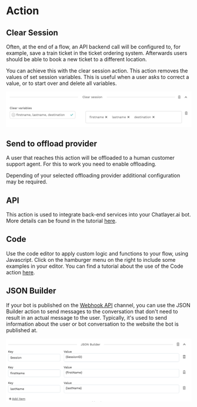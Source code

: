 # Action

## Clear Session

Often, at the end of a flow, an API backend call will be configured to, for example, save a train ticket in the ticket ordering system. Afterwards users should be able to book a new ticket to a different location.

You can achieve this with the clear session action. This action removes the values of set session variables. This is useful when a user asks to correct a value, or to start over and delete all variables.

![](../../.gitbook/assets/image%20%28262%29.png)

## Send to offload provider

A user that reaches this action will be offloaded to a human customer support agent. For this to work you need to enable offloading.

Depending of your selected offloading provider additional configuration may be required.

## API

This action is used to integrate back-end services into your Chatlayer.ai bot. More details can be found in the tutorial [here](../../integrations/custom-back-end-integrations/).

## Code

Use the code editor to apply custom logic and functions to your flow, using Javascript. Click on the hamburger menu on the right to include some examples in your editor. You can find a tutorial about the use of the Code action [here](../../integrations/airtable.md).

## JSON Builder

If your bot is published on the [Webhook API](../../channels/webhook-api.md) channel, you can use the JSON Builder action to send messages to the conversation that don't need to result in an actual message to the user. Typically, it's used to send information about the user or bot conversation to the website the bot is published at.

![](../../.gitbook/assets/image%20%28230%29.png)



